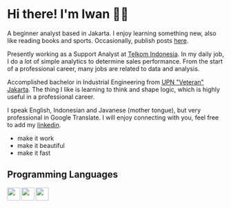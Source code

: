 # Hi there! I'm Iwan :construction_worker_man:

A beginner analyst based in Jakarta. I enjoy learning something new, also like reading books and sports. Occasionally, publish posts [here](https://medium.com/@kurniawan50).

Presently working as a Support Analyst at [Telkom Indonesia](https://www.telkom.co.id/sites). In my daily job, I do a lot of simple analytics to determine sales performance. From the start of a professional career, many jobs are related to data and analysis.

Accomplished bachelor in Industrial Engineering from [UPN "Veteran" Jakarta](https://www.upnvj.ac.id/). The thing I like is learning to think and shape logic, which is highly useful in a professional career.

I speak English, Indonesian and Javanese (mother tongue), but very professional in Google Translate. I will enjoy connecting with you, feel free to add my [linkedin](https://www.linkedin.com/in/iwankurniawan50/).

- make it work
- make it beautiful
- make it fast


## Programming Languages
<img align="left" width="30px" src="https://seeklogo.com/images/J/jupyter-logo-A91705F539-seeklogo.com.png">
<img align="left" width="30px" src="https://logos-download.com/wp-content/uploads/2016/10/Python_logo_icon-700x697.png">
<img align="left" width="30px" src="https://www.mysql.com/common/logos/logo-mysql-170x115.png">
